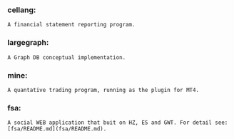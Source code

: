 
### cellang:

	A financial statement reporting program.

### largegraph:

	A Graph DB conceptual implementation.

### mine:

	A quantative trading program, running as the plugin for MT4.

### fsa:

	A social WEB application that buit on HZ, ES and GWT. For detail see:[fsa/README.md](fsa/README.md).
